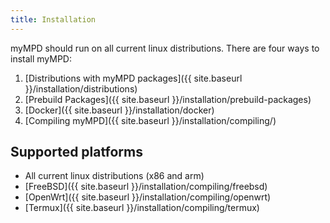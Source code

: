 ```yaml
---
title: Installation
---
```


myMPD should run on all current linux distributions. There are four ways to install myMPD:

1. [Distributions with myMPD packages]({{ site.baseurl }}/installation/distributions)
2. [Prebuild Packages]({{ site.baseurl }}/installation/prebuild-packages)
3. [Docker]({{ site.baseurl }}/installation/docker)
4. [Compiling myMPD]({{ site.baseurl }}/installation/compiling/)

## Supported platforms

- All current linux distributions (x86 and arm)
- [FreeBSD]({{ site.baseurl }}/installation/compiling/freebsd)
- [OpenWrt]({{ site.baseurl }}/installation/compiling/openwrt)
- [Termux]({{ site.baseurl }}/installation/compiling/termux)
